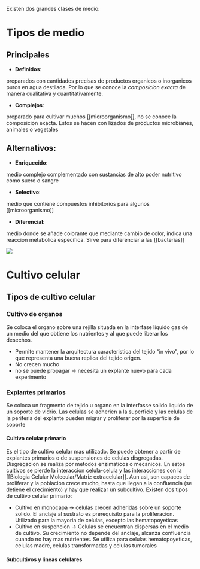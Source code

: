 Existen dos grandes clases de medio:

# Tipos de medio

## Principales

- **Definidos**:

preparados con cantidades precisas de productos organicos o inorganicos puros en agua destilada. Por lo que se conoce la *composicion exacta* de manera cualitativa y cuantitativamente.

- **Complejos**:

preparado para cultivar muchos [[microorganismo]], no se conoce la composicion exacta. Estos se hacen con lizados de productos microbianes, animales o vegetales

## Alternativos:

- **Enriquecido**:

medio complejo complementado con sustancias de alto poder nutritivo como suero o sangre

- **Selectivo**:

medio que contiene compuestos inhibitorios para algunos [[microorganismo]]

- **Diferencial**:

medio donde se añade colorante que mediante cambio de color, indica una reaccion metabolica especifica. Sirve para diferenciar a las [[bacterias]]

![](https://i.imgur.com/cUDxOyD.png)

# Cultivo celular

## Tipos de cultivo celular

### Cultivo de organos

Se coloca el organo sobre una rejilla situada en la interfase liquido gas de un medio del que obtiene los nutrientes y al que puede liberar los desechos.
- Permite mantener la arquitectura caracteristica del tejido “in vivo”, por lo que representa una buena replica del tejido origen.
- No crecen mucho
- no se puede propagar → necesita un explante nuevo para cada experimento

### Explantes primarios

Se coloca un fragmento de tejido u organo en la interfasse solido liquido de un soporte de vidrio. Las celulas se adherien a la superficie y las celulas de la periferia del explante pueden migrar y proliferar por la superficie de soporte

#### Cultivo celular primario

Es el tipo de cultivo celular mas utilizado. Se puede obtener a partir de explantes primarios o de suspensiones de celulas disgregadas. Disgregacion se realiza por metodos enzimaticos o mecanicos.
En estos cultivos se pierde la interaccion celula-celula y las interacciones con la [[Biologia Celular Molecular/Matriz extracelular]]. Aun asi, son capaces de proliferar y la poblacion crece mucho, hasta que llegan a la confluencia (se detiene el crecimiento) y hay que realizar un subcultivo. Existen dos tipos de cultivo celular primario:

- Cultivo en monocapa → celulas crecen adheridas sobre un soporte solido. El anclaje al sustrato es prerequisito para la proliferacion. Utilizado para la mayoria de celulas, excepto las hematopoyeticas
- Cultivo en suspencion → Celulas se encuentran dispersas en el medio de cultivo. Su crecimiento no depende del anclaje, alcanza confluencia cuando no hay mas nutrientes. Se utiliza para celulas hematopoyeticas, celulas madre, celulas transformadas y celulas tumorales

#### Subcultivos y lineas celulares